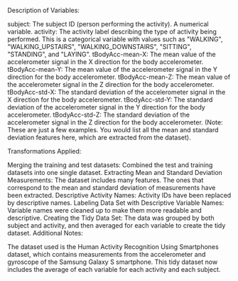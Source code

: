 
Description of Variables:

subject: The subject ID (person performing the activity). A numerical variable.
activity: The activity label describing the type of activity being performed. This is a categorical variable with values such as "WALKING", "WALKING_UPSTAIRS", "WALKING_DOWNSTAIRS", "SITTING", "STANDING", and "LAYING".
tBodyAcc-mean-X: The mean value of the accelerometer signal in the X direction for the body accelerometer.
tBodyAcc-mean-Y: The mean value of the accelerometer signal in the Y direction for the body accelerometer.
tBodyAcc-mean-Z: The mean value of the accelerometer signal in the Z direction for the body accelerometer.
tBodyAcc-std-X: The standard deviation of the accelerometer signal in the X direction for the body accelerometer.
tBodyAcc-std-Y: The standard deviation of the accelerometer signal in the Y direction for the body accelerometer.
tBodyAcc-std-Z: The standard deviation of the accelerometer signal in the Z direction for the body accelerometer.
(Note: These are just a few examples. You would list all the mean and standard deviation features here, which are extracted from the dataset).

Transformations Applied:

Merging the training and test datasets: Combined the test and training datasets into one single dataset.
Extracting Mean and Standard Deviation Measurements: The dataset includes many features. The ones that correspond to the mean and standard deviation of measurements have been extracted.
Descriptive Activity Names: Activity IDs have been replaced by descriptive names.
Labeling Data Set with Descriptive Variable Names: Variable names were cleaned up to make them more readable and descriptive.
Creating the Tidy Data Set: The data was grouped by both subject and activity, and then averaged for each variable to create the tidy dataset.
Additional Notes:

The dataset used is the Human Activity Recognition Using Smartphones dataset, which contains measurements from the accelerometer and gyroscope of the Samsung Galaxy S smartphone.
This tidy dataset now includes the average of each variable for each activity and each subject.
